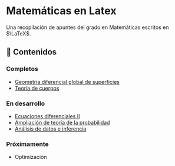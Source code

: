 # Matemáticas en Latex

Una recopilación de apuntes del grado en Matemáticas escritos en $\LaTeX$.

## 📖 Contenidos

### Completos

-   [Geometría diferencial global de superficies](https://github.com/DanielSevillano/matematicas-latex/tree/main/Geometría%20diferencial%20global%20de%20superficies)
-   [Teoría de cuerpos](https://github.com/DanielSevillano/matematicas-latex/tree/main/Teoría%20de%20cuerpos)

### En desarrollo

-   [Ecuaciones diferenciales II](https://github.com/DanielSevillano/matematicas-latex/tree/main/Ecuaciones%20diferenciales%20II)
-   [Ampliación de teoría de la probabilidad](https://github.com/DanielSevillano/matematicas-latex/tree/main/Ampliación%20de%20teoría%20de%20la%20probabilidad)
-   [Análisis de datos e inferencia](https://github.com/DanielSevillano/matematicas-latex/tree/main/Análisis%20de%20datos%20e%20inferencia)

### Próximamente

-   Optimización
